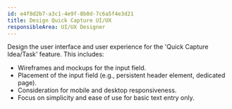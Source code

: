 ```yaml
---
id: e4f8d2b7-a3c1-4e9f-8b0d-7c6a5f4e3d21
title: Design Quick Capture UI/UX
responsibleArea: UI/UX Designer
---
```

Design the user interface and user experience for the 'Quick Capture Idea/Task' feature. This includes:
*   Wireframes and mockups for the input field.
*   Placement of the input field (e.g., persistent header element, dedicated page).
*   Consideration for mobile and desktop responsiveness.
*   Focus on simplicity and ease of use for basic text entry only.